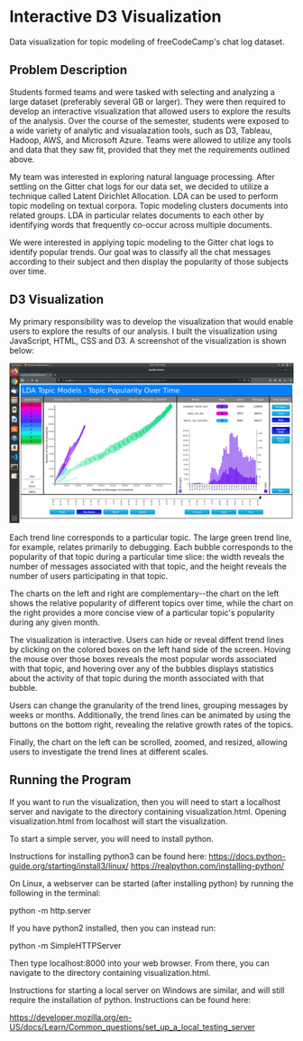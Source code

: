 # Interactive D3 Visualization
Data visualization for topic modeling of freeCodeCamp's chat log dataset.

## Problem Description

Students formed teams and were tasked with selecting and analyzing a large dataset (preferably several GB or larger). They were then required to develop an interactive visualization that allowed users to explore the results of the analysis. Over the course of the semester, students were exposed to a wide variety of analytic and visualazation tools, such as D3, Tableau, Hadoop, AWS, and Microsoft Azure. Teams were allowed to utilize any tools and data that they saw fit, provided that they met the requirements outlined above.

My team was interested in exploring natural language processing. After settling on the Gitter chat logs for our data set, we decided to utilize a technique called Latent Dirichlet Allocation. LDA can be used to perform topic modeling on textual corpora. Topic modeling clusters documents into related groups. LDA in particular relates documents to each other by identifying words that frequently co-occur across multiple documents.

We were interested in applying topic modeling to the Gitter chat logs to identify popular trends. Our goal was to classify all the chat messages according to their subject and then display the popularity of those subjects over time.

## D3 Visualization

My primary responsibility was to develop the visualization that would enable users to explore the results of our analysis. I built the visualization using JavaScript, HTML, CSS and D3. A screenshot of the visualization is shown below:

![alt text](https://raw.githubusercontent.com/csvw/Interactive-D3-Visualization/refs/heads/master/Screenshot-D3.png)

Each trend line corresponds to a particular topic. The large green trend line, for example, relates primarily to debugging. Each bubble corresponds to the popularity of that topic during a particular time slice: the width reveals the number of messages associated with that topic, and the height reveals the number of users participating in that topic.

The charts on the left and right are complementary--the chart on the left shows the relative popularity of different topics over time, while the chart on the right provides a more concise view of a particular topic's popularity during any given month.

The visualization is interactive. Users can hide or reveal diffent trend lines by clicking on the colored boxes on the left hand side of the screen. Hoving the mouse over those boxes reveals the most popular words associated with that topic, and hovering over any of the bubbles displays statistics about the activity of that topic during the month associated with that bubble.

Users can change the granularity of the trend lines, grouping messages by weeks or months. Additionally, the trend lines can be animated by using the buttons on the bottom right, revealing the relative growth rates of the topics.

Finally, the chart on the left can be scrolled, zoomed, and resized, allowing users to investigate the trend lines at different scales.

## Running the Program

If you want to run the visualization, then you will need to start a localhost server and navigate to the directory containing visualization.html. Opening visualization.html from localhost will start the visualization.

To start a simple server, you will need to install python.

Instructions for installing python3 can be found here:
https://docs.python-guide.org/starting/install3/linux/
https://realpython.com/installing-python/

On Linux, a webserver can be started (after installing python) by running the following in the terminal:

python -m http.server

If you have python2 installed, then you can instead run:

python -m SimpleHTTPServer

Then type localhost:8000 into your web browser. From there, you can navigate to the directory containing visualization.html.

Instructions for starting a local server on Windows are similar, and will still require the installation of python. Instructions can be found here:

https://developer.mozilla.org/en-US/docs/Learn/Common_questions/set_up_a_local_testing_server

